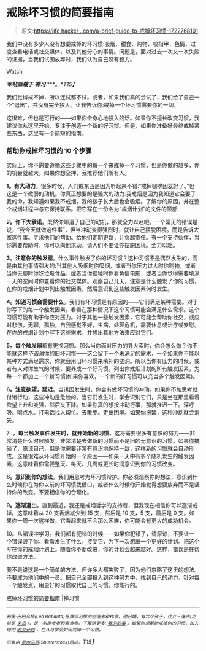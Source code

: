 # 戒除坏习惯的简要指南

> 原文:[https://life hacker . com/a-brief-guide-to-戒掉坏习惯-1722768101](https://lifehacker.com/a-brief-guide-to-quitting-a-bad-habit-1722768101)

我们中没有多少人没有想要戒掉的坏习惯:吸烟、甜食、购物、咬指甲、色情、过度查看电话或社交媒体，以及其他分心的事情。问题是，面对过去一次又一次失败的证据，当我们试图放弃时，我们认为自己没有毅力。

Watch

***本帖原载于*** [***禅习***](http://zenhabits.net/bad/) ***。**T15】*

我们觉得戒不掉，所以连试都不试。或者，如果我们真的尝试了，我们给了自己一个“退出”，并没有完全投入。让我告诉你:戒掉一个坏习惯需要你的一切。

这很难，但也是可行的——如果你全身心地投入的话。如果你不擅长改变习惯，我建议你从这里开始，专注于创造一个新的好习惯。但是，如果你准备好最终戒掉某些东西，这里有一个简短的指南。

### 帮助你戒掉坏习惯的 10 个步骤

实际上，你不需要遵循这些步骤中的每一个来戒掉一个习惯，但是你做的越多，你的机会就越大。如果你想全押，我推荐他们所有人。

**1。有大动力**。很多时候，人们戒东西是因为听起来不错:“戒掉咖啡因就好了。”但这是一个微弱的动机。你真正想要的是强大的动力:我戒烟是因为我知道它会要了我的命，我知道如果我不戒烟，我的孩子长大后也会吸烟。了解你的原因，并在整个戒烟过程中与它保持联系。把它写在一份名为“戒烟计划”的文件的顶部

**2。许下大承诺**。既然你知道了自己的动机，那就全力以赴吧。一个常见的错误是说，“我今天就做这件事”，但当冲动变得强烈时，就让自己摆脱困境。而是告诉大家这件事。寻求他们的帮助。给他们定期更新，并负起责任。有一个支持伙伴，当你需要帮助时，你可以向他求助。请人们不要让你摆脱困境。全力以赴。

**3。注意你的触发器**。什么事件触发了你的坏习惯？这种习惯不是偶然发生的，而是由其他事情引发的:当其他人吸烟时你吸烟，或者当你压力过大时你购物，或者当你无聊时你吃垃圾食品，或者当你孤独时你看色情电影，或者当你觉得需要填满一天的空间时你查看你的社交媒体。观察自己几天，注意是什么触发了你的习惯，在你的戒烟计划中列出触发因素，然后意识到这些触发因素何时发生。

**4。知道习惯会需要什么**。我们有坏习惯是有原因的——它们满足某种需要。对于你写下的每一个触发因素，看看在那种情况下这个习惯可能会满足什么需求。这个习惯可能有助于你应对压力。对于其他一些触发因素，它可能会帮助你社交，或应对悲伤，无聊，孤独，自我感觉不好，生病，处理危机，需要休息或治疗或安慰。在你的戒烟计划中写下这些需求，并想出其他方法来应对它们。

**5。每个触发器**都有更换习惯。那么当你面对压力的导火索时，你会怎么做？你不能就这样*不去做*你的旧坏习惯——这会留下一个未满足的需求，一个如果你不能以某种方式满足需求，你就会用旧坏习惯来填补的空洞。所以当你有压力的时候，或者有人对你生气的时候，要养成一个好习惯。列出你戒烟计划的所有触发因素，为每一个都加上一个新习惯(如果你喜欢，一个新的好习惯可以充当多个触发因素)。

**6。注意欲望，延迟**。当诱因发生时，你会有做坏习惯的冲动。如果你不加思考就付诸行动，这些冲动是危险的。当它们发生时，学会识别它们，只是坐在那里看着欲望上升和变强，然后又下降。如果你真的想按冲动行事，那就推迟一下。深呼吸。喝点水。打电话找人帮忙。去散步。走出困境。如果你拖延，这种冲动就会消失。

7 .**。每当触发事件发生时，就开始新的习惯**。这将需要很多有意识的努力——非常清楚什么时候触发，非常清楚去做新的习惯而不是旧的无意识的习惯。如果你搞砸了，原谅自己，但是你需要非常有意识地保持一致，这样新的习惯就会自动形成。这是很难从坏习惯开始的一个原因——如果一天中有多个随机发生的触发因素，这意味着你需要整天、每天、几周或更长时间意识到你的习惯改变。

**8。意识到你的想法**。我们用思考为坏习惯辩护。你必须观察你的想法，意识到什么时候你在为你以前的坏习惯找借口，或者什么时候你开始觉得想要放弃而不是坚持你的改变。不要相信你的合理化。

**9。逐渐退出**。直到最近，我还是戒烟哲学的支持者，但我现在相信你可以逐渐戒掉。这意味着从 20 支香烟减少到 15 支，然后是 10 支，5 支，最后是 0 支。如果你一周一次这样做，它看起来就不会那么困难，你可能会有更大的成功机会。

10。从错误中学习。我们都有犯错的时候——如果你犯错了，请原谅，不要让一个错误毁了你。看看发生了什么，接受它，为下一次想出一个更好的计划。把这个写在你的戒烟计划上。随着你不断改进，你的计划会越来越好。这样，错误是在帮你改进方法。

我不是说这是一个简单的方法，但许多人都失败了，因为他们忽略了这里的想法。不要成为他们中的一员。把自己全部投入到这种努力中，找到自己的动力，针对每一个触发点，用更好的习惯取代自己的习惯。你能行的。

[戒掉坏习惯的简要指南](http://zenhabits.net/bad/) |禅习惯

* * *

*<small>利奥·巴巴乌塔(Leo Babauta)是禅宗习惯的创造者和作家。他已婚，有六个孩子，住在三藩市(之前是</small>* [*<small>关岛</small>*](http://guampedia.com/) *<small>)，是一名跑步者和素食者。了解他更多:</small>* [*<small>我的故事</small>*](http://zenhabits.net/2007/02/my-story/) *<small>。如果你想帮助戒掉你的习惯，加入他的</small>* [*<small>改变计划</small>*](http://seachange.zenhabits.net/) *<small>，在八月学会如何戒掉一个习惯。</small>*

*<small>形象由</small>* [*<small>费尔马西</small>*](http://www.shutterstock.com/pic-256765633/stock-vector-smoking-drinking-toxicity-cartoon-vector.html?src=00cZMGULDiAu6DD2zTThlw-1-11)*<small>(Shutterstock)组成。</small>T15】*